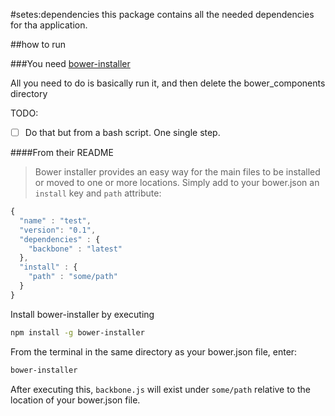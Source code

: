 #setes:dependencies
this package contains all the needed dependencies for tha application.

##how to run

###You need [bower-installer](https://github.com/blittle/bower-installer)

All you need to do is basically run it, and then delete the bower_components directory

TODO:
- [ ] Do that but from a bash script. One single step.

####From their README
>Bower installer provides an easy way for the main files to be installed or moved to one or more locations. Simply add to
your bower.json an `install` key and `path` attribute:
```javascript
{
  "name" : "test",
  "version": "0.1",
  "dependencies" : {
    "backbone" : "latest"
  },
  "install" : {
    "path" : "some/path"
  }
}
```
Install bower-installer by executing
```bash
npm install -g bower-installer
```
From the terminal in the same directory as your bower.json file, enter:
```bash
bower-installer
```
After executing this, `backbone.js` will exist under `some/path` relative to the location of your
bower.json file.
